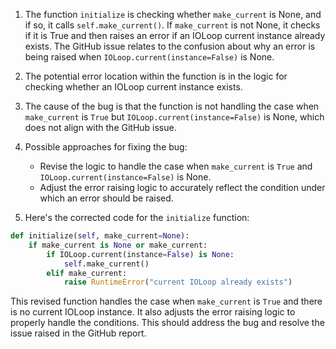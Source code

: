 1. The function `initialize` is checking whether `make_current` is None, and if so, it calls `self.make_current()`. If `make_current` is not None, it checks if it is True and then raises an error if an IOLoop current instance already exists. The GitHub issue relates to the confusion about why an error is being raised when `IOLoop.current(instance=False)` is None. 

2. The potential error location within the function is in the logic for checking whether an IOLoop current instance exists. 

3. The cause of the bug is that the function is not handling the case when `make_current` is `True` but `IOLoop.current(instance=False)` is None, which does not align with the GitHub issue.

4. Possible approaches for fixing the bug:
   - Revise the logic to handle the case when `make_current` is `True` and `IOLoop.current(instance=False)` is None.
   - Adjust the error raising logic to accurately reflect the condition under which an error should be raised.

5. Here's the corrected code for the `initialize` function:

```python
def initialize(self, make_current=None):
    if make_current is None or make_current:
        if IOLoop.current(instance=False) is None:
            self.make_current()
        elif make_current:
            raise RuntimeError("current IOLoop already exists")
```

This revised function handles the case when `make_current` is `True` and there is no current IOLoop instance. It also adjusts the error raising logic to properly handle the conditions. This should address the bug and resolve the issue raised in the GitHub report.